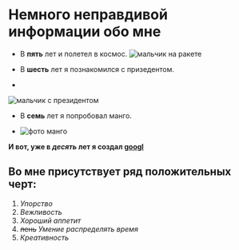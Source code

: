 # Немного неправдивой информации обо мне

- В **пять** лет и полетел в космос.
  ![мальчик на ракете](https://images.unian.net/pb/001/thumb_files/h_500/142556.jpg)

- В **шесть** лет я познакомился с призедентом.
- 
 ![мальчик с президентом](https://www.belta.by/images/storage/news/with_archive/2021/000019_1613645966_429259_big.jpg)

- В **семь** лет я попробовал манго.
 
- ![фото манго](https://i.servimg.com/u/f14/19/32/63/54/c9a45010.jpg)

**И вот, уже в _десять_ лет я создал [googl](https://www.google.com/?hl=RU)** 


## Во мне присутствует ряд положительных черт:
1. _Упорство_
2. _Вежливость_
3. _Хороший аппетит_
4. ~~лень~~  _Умение распределять время_
5. _Креативность_ 